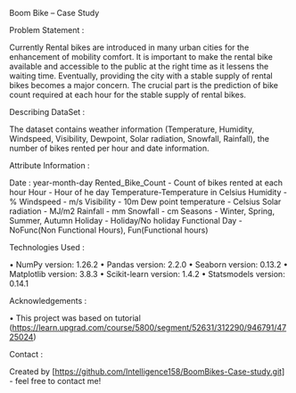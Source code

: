 Boom Bike – Case Study


Problem Statement :

Currently Rental bikes are introduced in many urban cities for the enhancement of mobility comfort. It is important to make the rental bike available and accessible to the public at the right time as it lessens the waiting time. Eventually, providing the city with a stable supply of rental bikes becomes a major concern. The crucial part is the prediction of bike count required at each hour for the stable supply of rental bikes.


Describing DataSet :

The dataset contains weather information (Temperature, Humidity, Windspeed, Visibility, Dewpoint, Solar radiation, Snowfall, Rainfall), the number of bikes rented per hour and date information.

 
Attribute Information :

Date : year-month-day
Rented_Bike_Count - Count of bikes rented at each hour
Hour - Hour of he day
Temperature-Temperature in Celsius
Humidity - %
Windspeed - m/s
Visibility - 10m
Dew point temperature - Celsius
Solar radiation - MJ/m2
Rainfall - mm
Snowfall - cm
Seasons - Winter, Spring, Summer, Autumn
Holiday - Holiday/No holiday
Functional Day - NoFunc(Non Functional Hours), Fun(Functional hours)


Technologies Used :

•	NumPy version: 1.26.2
•	Pandas version: 2.2.0
•	Seaborn version: 0.13.2
•	Matplotlib version: 3.8.3
•	Scikit-learn version: 1.4.2
•	Statsmodels version: 0.14.1


Acknowledgements :

•	This project was based on tutorial (https://learn.upgrad.com/course/5800/segment/52631/312290/946791/4725024)


Contact :

Created by [https://github.com/Intelligence158/BoomBikes-Case-study.git] - feel free to contact me!
